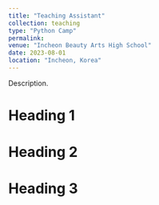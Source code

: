 ```yaml
---
title: "Teaching Assistant"
collection: teaching
type: "Python Camp"
permalink: 
venue: "Incheon Beauty Arts High School"
date: 2023-08-01
location: "Incheon, Korea"
---
```


Description.

Heading 1
======

Heading 2
======

Heading 3
======
